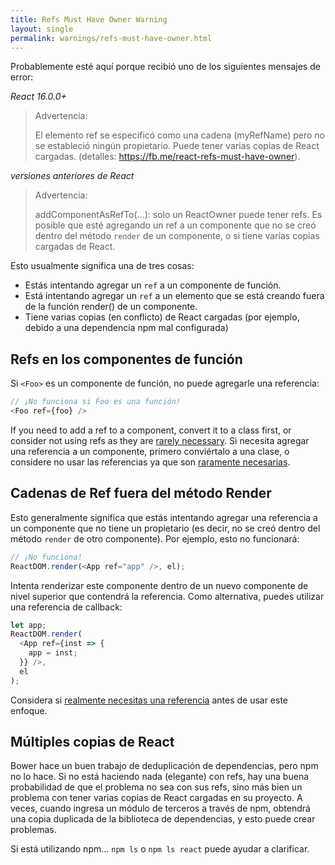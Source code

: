 ```yaml
---
title: Refs Must Have Owner Warning
layout: single
permalink: warnings/refs-must-have-owner.html
---
```


Probablemente esté aquí porque recibió uno de los siguientes mensajes de error:

*React 16.0.0+*
> Advertencia:
>
> El elemento ref se especificó como una cadena (myRefName) pero no se estableció ningún propietario. Puede tener varias copias de React cargadas. (detalles: https://fb.me/react-refs-must-have-owner).

*versiones anteriores de React*
> Advertencia:
>
> addComponentAsRefTo(...): solo un ReactOwner puede tener refs. Es posible que esté agregando un ref a un componente que no se creó dentro del método `render` de un componente, o si tiene varias copias cargadas de React.

Esto usualmente significa una de tres cosas:

- Estás intentando agregar un `ref` a un componente de función.
- Está intentando agregar un `ref` a un elemento que se está creando fuera de la función render() de un componente.
- Tiene varias copias (en conflicto) de React cargadas (por ejemplo, debido a una dependencia npm mal configurada)

## Refs en los componentes de función

Si `<Foo>` es un componente de función, no puede agregarle una referencia:

```js
// ¡No funciona si Foo es una función!
<Foo ref={foo} />
```

If you need to add a ref to a component, convert it to a class first, or consider not using refs as they are [rarely necessary](/docs/refs-and-the-dom.html#when-to-use-refs).
Si necesita agregar una referencia a un componente, primero conviértalo a una clase, o considere no usar las referencias ya que son [raramente necesarias](/docs/refs-and-the-dom.html#when-to-use-refs).

## Cadenas de Ref fuera del método Render

Esto generalmente significa que estás intentando agregar una referencia a un componente que no tiene un propietario (es decir, no se creó dentro del método `render` de otro componente). Por ejemplo, esto no funcionará:

```js
// ¡No funciona!
ReactDOM.render(<App ref="app" />, el);
```

Intenta renderizar este componente dentro de un nuevo componente de nivel superior que contendrá la referencia. Como alternativa, puedes utilizar una referencia de callback:

```js
let app;
ReactDOM.render(
  <App ref={inst => {
    app = inst;
  }} />,
  el
);
```

Considera si [realmente necesitas una referencia](/docs/refs-and-the-dom.html#when-to-use-refs) antes de usar este enfoque.

## Múltiples copias de React

Bower hace un buen trabajo de deduplicación de dependencias, pero npm no lo hace. Si no está haciendo nada (elegante) con refs, hay una buena probabilidad de que el problema no sea con sus refs, sino más bien un problema con tener varias copias de React cargadas en su proyecto. A veces, cuando ingresa un módulo de terceros a través de npm, obtendrá una copia duplicada de la biblioteca de dependencias, y esto puede crear problemas.

Si está utilizando npm... `npm ls` o `npm ls react` puede ayudar a clarificar.
